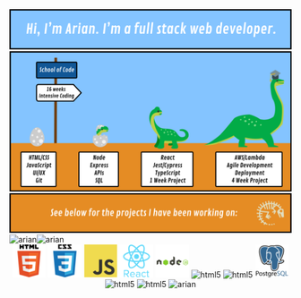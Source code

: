 <div><img src="https://github.com/Dinomouse/Dinomouse/blob/main/Group%2045.png" alt="none"></img></div>
<div><img src="https://github.com/Dinomouse/Dinomouse/blob/main/Group%2038%20(1).png" alt="none"></img></div>
<div><img src="https://github.com/Dinomouse/Dinomouse/blob/main/Group%2039.png" alt="none"></img></div>




<div>
<span><img  src="https://github-readme-stats.vercel.app/api?username=Dinomouse&show_icons=true&locale=en&theme=vision-friendly-dark" alt="arian" height="167px"  /></span><span><img  src="https://github-readme-stats.vercel.app/api/top-langs?username=Dinomouse&show_icons=true&locale=en&layout=compact&theme=vision-friendly-dark" alt="arian"  height="167px" /></span></div>
<div align="center">

<img src="https://raw.githubusercontent.com/devicons/devicon/master/icons/html5/html5-original-wordmark.svg" alt="html5" width="60" height="60" />
<img src="https://raw.githubusercontent.com/devicons/devicon/master/icons/css3/css3-original-wordmark.svg" alt="html5" width="60" height="60" />
<img src="https://raw.githubusercontent.com/devicons/devicon/master/icons/javascript/javascript-original.svg" alt="html5" width="60" height="60" />
<img src="https://raw.githubusercontent.com/devicons/devicon/master/icons/react/react-original-wordmark.svg" alt="html5" width="60" height="60" />
<img src="https://raw.githubusercontent.com/devicons/devicon/master/icons/nodejs/nodejs-original-wordmark.svg" alt="html5" width="60" height="60" />
<img src="https://github.com/openjs-foundation/artwork/blob/master/projects/express/express-hex-sticker.png" alt="html5" width="60" height="60" />
<img src="https://www.vectorlogo.zone/logos/git-scm/git-scm-icon.svg" alt="html5" width="60" height="60" />
<img src="https://github.com/devicons/devicon/blob/master/icons/postgresql/postgresql-original-wordmark.svg" alt="html5" width="60" height="60" />
<img src="https://www.vectorlogo.zone/logos/figma/figma-icon.svg" alt="html5" width="60" height="60" />
<img src="https://github.com/microsoft/PowerBI-Icons/blob/main/PNG/Power-BI.png" alt="html5" width="50" height="60" />
<img src="https://komarev.com/ghpvc/?username=Dinomouse" alt="arian" height="35" width="175"   />
</div>





 
 
  

 
 




 
 




